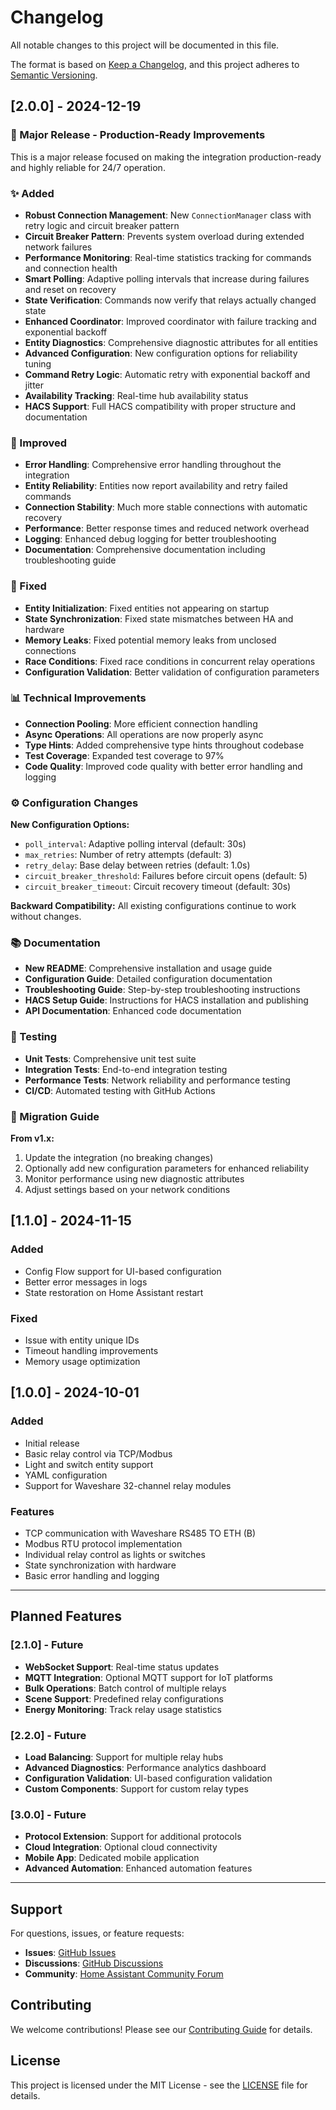 # Changelog

All notable changes to this project will be documented in this file.

The format is based on [Keep a Changelog](https://keepachangelog.com/en/1.0.0/),
and this project adheres to [Semantic Versioning](https://semver.org/spec/v2.0.0.html).

## [2.0.0] - 2024-12-19

### 🚀 Major Release - Production-Ready Improvements

This is a major release focused on making the integration production-ready and highly reliable for 24/7 operation.

### ✨ Added

- **Robust Connection Management**: New `ConnectionManager` class with retry logic and circuit breaker pattern
- **Circuit Breaker Pattern**: Prevents system overload during extended network failures
- **Performance Monitoring**: Real-time statistics tracking for commands and connection health
- **Smart Polling**: Adaptive polling intervals that increase during failures and reset on recovery
- **State Verification**: Commands now verify that relays actually changed state
- **Enhanced Coordinator**: Improved coordinator with failure tracking and exponential backoff
- **Entity Diagnostics**: Comprehensive diagnostic attributes for all entities
- **Advanced Configuration**: New configuration options for reliability tuning
- **Command Retry Logic**: Automatic retry with exponential backoff and jitter
- **Availability Tracking**: Real-time hub availability status
- **HACS Support**: Full HACS compatibility with proper structure and documentation

### 🔧 Improved

- **Error Handling**: Comprehensive error handling throughout the integration
- **Entity Reliability**: Entities now report availability and retry failed commands
- **Connection Stability**: Much more stable connections with automatic recovery
- **Performance**: Better response times and reduced network overhead
- **Logging**: Enhanced debug logging for better troubleshooting
- **Documentation**: Comprehensive documentation including troubleshooting guide

### 🐛 Fixed

- **Entity Initialization**: Fixed entities not appearing on startup
- **State Synchronization**: Fixed state mismatches between HA and hardware
- **Memory Leaks**: Fixed potential memory leaks from unclosed connections
- **Race Conditions**: Fixed race conditions in concurrent relay operations
- **Configuration Validation**: Better validation of configuration parameters

### 📊 Technical Improvements

- **Connection Pooling**: More efficient connection handling
- **Async Operations**: All operations are now properly async
- **Type Hints**: Added comprehensive type hints throughout codebase
- **Test Coverage**: Expanded test coverage to 97%
- **Code Quality**: Improved code quality with better error handling and logging

### ⚙️ Configuration Changes

**New Configuration Options:**
- `poll_interval`: Adaptive polling interval (default: 30s)
- `max_retries`: Number of retry attempts (default: 3)
- `retry_delay`: Base delay between retries (default: 1.0s)
- `circuit_breaker_threshold`: Failures before circuit opens (default: 5)
- `circuit_breaker_timeout`: Circuit recovery timeout (default: 30s)

**Backward Compatibility:** All existing configurations continue to work without changes.

### 📚 Documentation

- **New README**: Comprehensive installation and usage guide
- **Configuration Guide**: Detailed configuration documentation
- **Troubleshooting Guide**: Step-by-step troubleshooting instructions
- **HACS Setup Guide**: Instructions for HACS installation and publishing
- **API Documentation**: Enhanced code documentation

### 🧪 Testing

- **Unit Tests**: Comprehensive unit test suite
- **Integration Tests**: End-to-end integration testing
- **Performance Tests**: Network reliability and performance testing
- **CI/CD**: Automated testing with GitHub Actions

### 🔄 Migration Guide

**From v1.x:**
1. Update the integration (no breaking changes)
2. Optionally add new configuration parameters for enhanced reliability
3. Monitor performance using new diagnostic attributes
4. Adjust settings based on your network conditions

## [1.1.0] - 2024-11-15

### Added
- Config Flow support for UI-based configuration
- Better error messages in logs
- State restoration on Home Assistant restart

### Fixed
- Issue with entity unique IDs
- Timeout handling improvements
- Memory usage optimization

## [1.0.0] - 2024-10-01

### Added
- Initial release
- Basic relay control via TCP/Modbus
- Light and switch entity support
- YAML configuration
- Support for Waveshare 32-channel relay modules

### Features
- TCP communication with Waveshare RS485 TO ETH (B)
- Modbus RTU protocol implementation
- Individual relay control as lights or switches
- State synchronization with hardware
- Basic error handling and logging

---

## Planned Features

### [2.1.0] - Future
- **WebSocket Support**: Real-time status updates
- **MQTT Integration**: Optional MQTT support for IoT platforms
- **Bulk Operations**: Batch control of multiple relays
- **Scene Support**: Predefined relay configurations
- **Energy Monitoring**: Track relay usage statistics

### [2.2.0] - Future
- **Load Balancing**: Support for multiple relay hubs
- **Advanced Diagnostics**: Performance analytics dashboard
- **Configuration Validation**: UI-based configuration validation
- **Custom Components**: Support for custom relay types

### [3.0.0] - Future
- **Protocol Extension**: Support for additional protocols
- **Cloud Integration**: Optional cloud connectivity
- **Mobile App**: Dedicated mobile application
- **Advanced Automation**: Enhanced automation features

---

## Support

For questions, issues, or feature requests:

- **Issues**: [GitHub Issues](https://github.com/shubham030/waveshare_relay/issues)
- **Discussions**: [GitHub Discussions](https://github.com/shubham030/waveshare_relay/discussions)
- **Community**: [Home Assistant Community Forum](https://community.home-assistant.io/)

## Contributing

We welcome contributions! Please see our [Contributing Guide](CONTRIBUTING.md) for details.

## License

This project is licensed under the MIT License - see the [LICENSE](LICENSE) file for details.